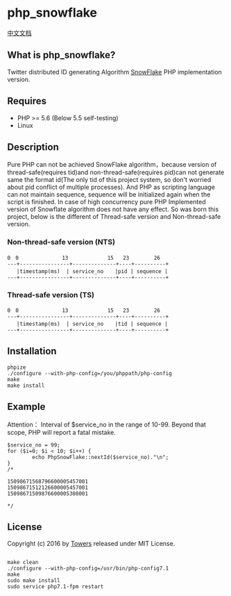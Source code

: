 # php_snowflake

[中文文档](https://github.com/Sxdd/php_snowflake/wiki/%E4%B8%AD%E6%96%87%E6%96%87%E6%A1%A3)
## What is php_snowflake?

Twitter distributed ID generating Algorithm [SnowFlake](https://github.com/twitter/snowflake) PHP implementation version.

## Requires
* PHP >= 5.6  (Below 5.5 self-testing)
* Linux

## Description
Pure PHP can not be achieved SnowFlake algorithm，because version of thread-safe(requires tid)and 
non-thread-safe(requires pid)can not generate same the format id(The only tid of this project system, 
so don't worried about pid conflict of multiple processes). And PHP as scripting language can not maintain sequence,
sequence will be initialized again when the script is finished. In case of high concurrency pure PHP 
Implemented version of  Snowflate algorithm does not have any effect. So was born this project, 
below is the different of Thread-safe version and Non-thread-safe version.

### Non-thread-safe version (NTS)
```
0　0　　　　　　    13　　　　　　 　15   23　　　   26
---+----------------+--------------+----+----------+
   |timestamp(ms)  | service_no 　 |pid | sequence |
---+----------------+--------------+----+----------+
```

### Thread-safe version (TS)
```
0　0　　　　　 　   13　　　　　　 　15   23　　　   26
---+----------------+--------------+----+----------+
   |timestamp(ms)  | service_no 　 |tid | sequence |
---+----------------+--------------+----+----------+
```

## Installation
```
phpize
./configure --with-php-config=/you/phppath/php-config
make
make install
```
## Example
Attention： Interval of $service_no in the range of 10-99. Beyond that scope, PHP will report a fatal mistake.
```
$service_no = 99;
for ($i=0; $i < 10; $i++) { 
        echo PhpSnowFlake::nextId($service_no)."\n";
}
/*

15098671568796600005457001
15098671512126600005457001
15098671509876600005308001

*/
```
## License
Copyright (c) 2016 by [Towers](http://towers.pub) released under MIT License.



```angular2html

make clean 
./configure --with-php-config=/usr/bin/php-config7.1 
make 
sudo make install 
sudo service php7.1-fpm restart

```
